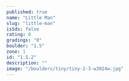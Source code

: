```yaml
---
published: true
name: "Little Man"
slug: "little-man"
isSds: false
rating: 0
gradings: "0"
boulder: "1.5"
zone: 1
id: "1.5.2"
description: ""
image: "/boulders/tiny/tiny-2-3-w3024w.jpg"
---
```



